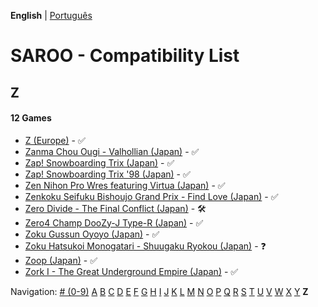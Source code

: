 **English** | [Português](../pt-br/Z.md)

# SAROO - Compatibility List

## Z

#### 12 Games

- [Z (Europe)](../../../Regions/Retails/Europe/T-25412H-5/01/README.md) - :white_check_mark:
- [Zanma Chou Ougi - Valhollian (Japan)](../../../Regions/Retails/Japan/T-38201G/01/README.md) - :white_check_mark:
- [Zap! Snowboarding Trix (Japan)](../../../Regions/Retails/Japan/T-7502G/01/README.md) - :white_check_mark:
- [Zap! Snowboarding Trix '98 (Japan)](../../../Regions/Retails/Japan/T-7504G/01/README.md) - :white_check_mark:
- [Zen Nihon Pro Wres featuring Virtua (Japan)](../../../Regions/Retails/Japan/GS-9158/01/README.md) - :white_check_mark:
- [Zenkoku Seifuku Bishoujo Grand Prix - Find Love (Japan)](../../../Regions/Retails/Japan/T-34602G/01/README.md) - :white_check_mark:
- [Zero Divide - The Final Conflict (Japan)](../../../Regions/Retails/Japan/T-31601G/01/README.md) - :hammer_and_wrench:
- [Zero4 Champ DooZy-J Type-R (Japan)](../../../Regions/Retails/Japan/T-21401G/01/README.md) - :white_check_mark:
- [Zoku Gussun Oyoyo (Japan)](../../../Regions/Retails/Japan/T-20604G/01/README.md) - :white_check_mark:
- [Zoku Hatsukoi Monogatari - Shuugaku Ryokou (Japan)](../../../Regions/Retails/Japan/T-33005G/01/README.md) - :question:
- [Zoop (Japan)](../../../Regions/Retails/Japan/T-26406G/01/README.md) - :white_check_mark:
- [Zork I - The Great Underground Empire (Japan)](../../../Regions/Retails/Japan/T-21502G/01/README.md) - :white_check_mark:

Navigation:
[# (0-9)](./09.md) [A](./A.md) [B](./B.md) [C](./C.md) [D](./D.md) [E](./E.md) [F](./F.md) [G](./G.md) [H](./H.md) [I](./I.md) [J](./J.md) [K](./K.md) [L](./L.md) [M](./M.md) [N](./N.md) [O](./O.md) [P](./P.md) [Q](./Q.md) [R](./R.md) [S](./S.md) [T](./T.md) [U](./U.md) [V](./V.md) [W](./W.md) [X](./X.md) [Y](./Y.md) **Z**
